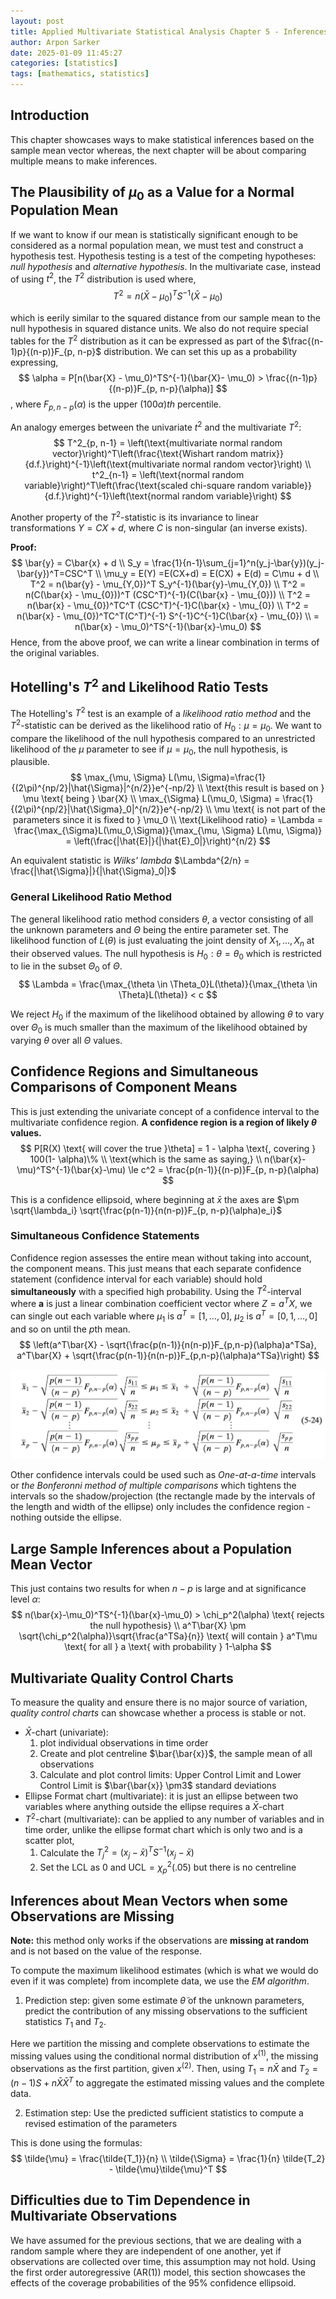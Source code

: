 ```yaml
---
layout: post
title: Applied Multivariate Statistical Analysis Chapter 5 - Inferences about a Mean Vector
author: Arpon Sarker
date: 2025-01-09 11:45:27
categories: [statistics]
tags: [mathematics, statistics]
---
```


## Introduction
This chapter showcases ways to make statistical inferences based on the sample mean vector whereas, the next chapter will be about comparing multiple means to make inferences. 

## The Plausibility of $\mu_0$ as a Value for a Normal Population Mean
If we want to know if our mean is statistically significant enough to be considered as a normal population mean, we must test and construct a hypothesis test. Hypothesis testing is a test of the competing hypotheses: *null hypothesis* and *alternative hypothesis*. In the multivariate case, instead of using $t^2$, the $T^2$ distribution is used where,
$$
T^2 = n(\bar{X} - \mu_0)^TS^{-1}(\bar{X}- \mu_0)
$$

which is eerily similar to the squared distance from our sample mean to the null hypothesis in squared distance units. We also do not require special tables for the $T^2$ distribution as it can be expressed as part of the $\frac{(n-1)p}{(n-p)}F_{p, n-p}$ distribution. We can set this up as a probability expressing,
$$
\alpha = P[n(\bar{X} - \mu_0)^TS^{-1}(\bar{X}- \mu_0) > \frac{(n-1)p}{(n-p)}F_{p, n-p}(\alpha)]
$$
, where $F_{p, n-p}(\alpha)$ is the upper $(100\alpha)th$ percentile.

An analogy emerges between the univariate $t^2$ and the multivariate $T^2$:
$$
T^2_{p, n-1} = \left(\text{multivariate normal random vector}\right)^T\left(\frac{\text{Wishart random matrix}}{d.f.}\right)^{-1}\left(\text{multivariate normal random vector}\right)
\\
t^2_{n-1} = \left(\text{normal random variable}\right)^T\left(\frac{\text{scaled chi-square random variable}}{d.f.}\right)^{-1}\left(\text{normal random variable}\right)
$$

Another property of the $T^2$-statistic is its invariance to linear transformations $Y=CX+d$, where $C$ is non-singular (an inverse exists).

**Proof:**
$$
\bar{y} = C\bar{x} + d
\\
S_y = \frac{1}{n-1}\sum_{j=1}^n(y_j-\bar{y})(y_j-\bar{y})^T=CSC^T
\\
\mu_y = E(Y) =E(CX+d) = E(CX) + E(d) = C\mu + d
\\
T^2 = n(\bar{y} - \mu_{Y,0})^T S_y^{-1}(\bar{y}-\mu_{Y,0})
\\
T^2 = n(C(\bar{x} - \mu_{0}))^T (CSC^T)^{-1}(C(\bar{x} - \mu_{0}))
\\
T^2 = n(\bar{x} - \mu_{0})^TC^T (CSC^T)^{-1}C(\bar{x} - \mu_{0})
\\
T^2 = n(\bar{x} - \mu_{0})^TC^T(C^T)^{-1} S^{-1}C^{-1}C(\bar{x} - \mu_{0})
\\
= n(\bar{x} - \mu_0)^TS^{-1}(\bar{x}-\mu_0)
$$
Hence, from the above proof, we can write a linear combination in terms of the original variables.

## Hotelling's $T^2$ and Likelihood Ratio Tests
The Hotelling's $T^2$ test is an example of a *likelihood ratio method* and the $T^2$-statistic can be derived as the likelihood ratio of $H_0: \mu = \mu_0$. We want to compare the likelihood of the null hypothesis compared to an unrestricted likelihood of the $\mu$ parameter to see if $\mu=\mu_0$, the null hypothesis, is plausible.
$$
\max_{\mu, \Sigma} L(\mu, \Sigma)=\frac{1}{(2\pi)^{np/2}|\hat{\Sigma}|^{n/2}}e^{-np/2} 
\\
\text{this result is based on } \mu \text{ being } \bar{X} 
\\
\max_{\Sigma} L(\mu_0, \Sigma) = \frac{1}{(2\pi)^{np/2}|\hat{\Sigma}_0|^{n/2}}e^{-np/2} 
\\
\mu \text{ is not part of the parameters since it is fixed to } \mu_0
\\
\text{Likelihood ratio} = \Lambda = \frac{\max_{\Sigma}L(\mu_0,\Sigma)}{\max_{\mu, \Sigma} L(\mu, \Sigma)} = 
\left(\frac{|\hat{E}|}{|\hat{E}_0|}\right)^{n/2}
$$

An equivalent statistic is *Wilks' lambda* $\Lambda^{2/n} = \frac{|\hat{\Sigma}|}{|\hat{\Sigma}_0|}$

### General Likelihood Ratio Method
The general likelihood ratio method considers $\theta$, a vector consisting of all the unknown parameters and $\Theta$ being the entire parameter set. The likelihood function of $L(\theta)$ is just evaluating the joint density of $X_1, \ldots, X_n$ at their observed values. The null hypothesis is $H_0: \theta=\theta_0$ which is restricted to lie in the subset $\Theta_0$ of $\Theta$. 
$$
\Lambda = \frac{\max_{\theta \in \Theta_0}L(\theta)}{\max_{\theta \in \Theta}L(\theta)} < c
$$

We reject $H_0$ if the maximum of the likelihood obtained by allowing $\theta$ to vary over $\Theta_0$ is much smaller than the maximum of the likelihood obtained by varying $\theta$ over all $\Theta$ values.

## Confidence Regions and Simultaneous Comparisons of Component Means
This is just extending the univariate concept of a confidence interval to the multivariate confidence region. **A confidence region is a region of likely $\theta$ values.**
$$
P[R(X) \text{ will cover the true }\theta] = 1 - \alpha \text{, covering } 100(1- \alpha)\%
\\
\text{which is the same as saying,}
\\
n(\bar{x}-\mu)^TS^{-1}(\bar{x}-\mu) \le c^2 = \frac{p(n-1)}{(n-p)}F_{p, n-p}(\alpha)
$$

This is a confidence ellipsoid, where beginning at $\bar{x}$ the axes are $\pm \sqrt{\lambda_i} \sqrt{\frac{p(n-1)}{n(n-p)}F_{p, n-p}(\alpha)e_i}$

### Simultaneous Confidence Statements
Confidence region assesses the entire mean without taking into account, the component means. This just means that each separate confidence statement (confidence interval for each variable) should hold **simultaneously** with a specified high probability. Using the $T^2$-interval where $\textbf{a}$ is just a linear combination coefficient vector where $Z = a^TX$, we can single out each variable where $\mu_1$ is $a^T = [1, \ldots , 0]$, $\mu_2$ is $a^T = [0, 1, \ldots, 0]$ and so on until the $p$th mean.
$$
\left(a^T\bar{X} - \sqrt{\frac{p(n-1)}{n(n-p)}F_{p,n-p}(\alpha)a^TSa}, a^T\bar{X} + \sqrt{\frac{p(n-1)}{n(n-p)}F_{p,n-p}(\alpha)a^TSa}\right)
$$

![T-squared confidence interval](img/T-square-conf-interval.png)

Other confidence intervals could be used such as *One-at-a-time* intervals or *the Bonferonni method of multiple comparisons* which tightens the intervals so the shadow/projection (the rectangle made by the intervals of the length and width of the ellipse) only includes the confidence region - nothing outside the ellipse.

## Large Sample Inferences about a Population Mean Vector
This just contains two results for when $n-p$ is large and at significance level $\alpha$:
$$
n(\bar{x}-\mu_0)^TS^{-1}(\bar{x}-\mu_0) > \chi_p^2(\alpha) \text{ rejects the null hypothesis}
\\
a^T\bar{X} \pm \sqrt{\chi_p^2(\alpha)}\sqrt{\frac{a^TSa}{n}} \text{ will contain } a^T\mu \text{ for all } a \text{ with probability } 1-\alpha
$$

## Multivariate Quality Control Charts
To measure the quality and ensure there is no major source of variation, *quality control charts* can showcase whether a process is stable or not.

* $\bar{X}$-chart (univariate): 
    1. plot individual observations in time order
    2. Create and plot centreline $\bar{\bar{x}}$, the sample mean of all observations
    3. Calculate and plot control limits: Upper Control Limit and Lower Control Limit is $\bar{\bar{x}} \pm3$ standard deviations 
* Ellipse Format chart (multivariate): it is just an ellipse between two variables where anything outside the ellipse requires a $\bar{X}$-chart 
* $T^2$-chart (multivariate): can be applied to any number of variables and in time order, unlike the ellipse format chart which is only two and is a scatter plot,  
    1. Calculate the $T^2_j = (x_j - \bar{x})^TS^{-1}(x_j-\bar{x})$
    2. Set the LCL as 0 and $\text{UCL} = \chi_p^2(.05)$ but there is no centreline

## Inferences about Mean Vectors when some Observations are Missing
**Note:** this method only works if the observations are **missing at random** and is not based on the value of the response. 

To compute the maximum likelihood estimates (which is what we would do even if it was complete) from incomplete data, we use the *EM algorithm*.  

1. Prediction step: given some estimate $\tilde{\theta}$ of the unknown parameters, predict the contribution of any missing observations to the sufficient statistics $T_1$ and $T_2$.

Here we partition the missing and complete observations to estimate the missing values using the conditional normal distribution of $x^{(1)}$, the missing observations as the first partition, given $x^{(2)}$. Then, using $T_1 = n\bar{X}$ and $T_2 = (n-1)S + n\bar{X}\bar{X}^T$ to aggregate the estimated missing values and the complete data.

2. Estimation step: Use the predicted sufficient statistics to compute a revised estimation of the parameters

This is done using the formulas:
$$
\tilde{\mu} = \frac{\tilde{T_1}}{n}
\\
\tilde{\Sigma} = \frac{1}{n} \tilde{T_2} - \tilde{\mu}\tilde{\mu}^T
$$

## Difficulties due to Tim Dependence in Multivariate Observations
We have assumed for the previous sections, that we are dealing with a random sample where they are independent of one another, yet if observations are collected over time, this assumption may not hold.
Using the first order autoregressive (AR(1)) model, this section showcases the effects of the coverage probabilities of the 95% confidence ellipsoid.
